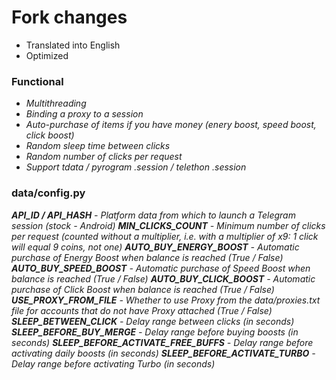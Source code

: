 # Fork changes
+ Translated into English
+ Optimized
 
### Functional
+ _Multithreading_
+ _Binding a proxy to a session_
+ _Auto-purchase of items if you have money (enery boost, speed boost, click boost)_
+ _Random sleep time between clicks_
+ _Random number of clicks per request_
+ _Support tdata / pyrogram .session / telethon .session_

### data/config.py  
_**API_ID / API_HASH** - Platform data from which to launch a Telegram session (stock - Android)
**MIN_CLICKS_COUNT** - Minimum number of clicks per request (counted without a multiplier, i.e. with a multiplier of x9: 1 click will equal 9 coins, not one)
**AUTO_BUY_ENERGY_BOOST** - Automatic purchase of Energy Boost when balance is reached (True / False)
**AUTO_BUY_SPEED_BOOST** - Automatic purchase of Speed ​​Boost when balance is reached (True / False)
**AUTO_BUY_CLICK_BOOST** - Automatic purchase of Click Boost when balance is reached (True / False)
**USE_PROXY_FROM_FILE** - Whether to use Proxy from the data/proxies.txt file for accounts that do not have Proxy attached (True / False)
**SLEEP_BETWEEN_CLICK** - Delay range between clicks (in seconds)
**SLEEP_BEFORE_BUY_MERGE** - Delay range before buying boosts (in seconds)
**SLEEP_BEFORE_ACTIVATE_FREE_BUFFS** - Delay range before activating daily boosts (in seconds)
**SLEEP_BEFORE_ACTIVATE_TURBO** - Delay range before activating Turbo (in seconds)_
